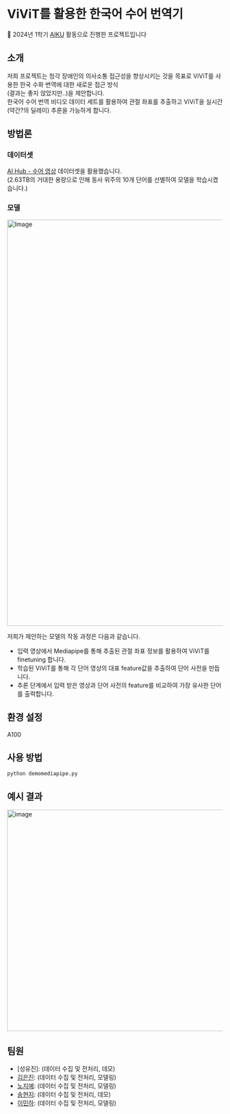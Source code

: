 # ViViT를 활용한 한국어 수어 번역기 

📢 2024년 1학기 [AIKU](https://github.com/AIKU-Official) 활동으로 진행한 프로젝트입니다  

## 소개

저희 프로젝트는 청각 장애인의 의사소통 접근성을 향상시키는 것을 목표로 ViViT를 사용한 한국 수화 번역에 대한 새로운 접근 방식  
(결과는 좋지 않았지만..)을 제안합니다.   
한국어 수어 번역 비디오 데이터 세트를 활용하여 관절 좌표를 추출하고 ViViT을 실시간(약간?의 딜레이) 추론을 가능하게 합니다.

## 방법론
### 데이터셋
[AI Hub - 수어 영상](https://www.aihub.or.kr/aihubdata/data/view.do?currMenu=115&topMenu=100&aihubDataSe=data&dataSetSn=103) 데이터셋을 활용했습니다.   
(2.63TB의 거대한 용량으로 인해 동사 위주의 10개 단어를 선별하여 모델을 학습시켰습니다.)

### 모델
<img width="948" alt="Image" src="https://github.com/user-attachments/assets/67eafd29-f31f-4d13-9689-160f83123aa4" />

저희가 제안하는 모델의 작동 과정은 다음과 같습니다.
+ 입력 영상에서 Mediapipe를 통해 추출된 관절 좌표 정보를 활용하여 ViViT를 finetuning 합니다.
+ 학습된 ViViT를 통해 각 단어 영상의 대표 feature값을 추출하여 단어 사전을 만듭니다.  
+ 추론 단계에서 입력 받은 영상과 단어 사전의 feature를 비교하여 가장 유사한 단어를 출력합니다.

## 환경 설정

A100

## 사용 방법

```
python demomediapipe.py
```

## 예시 결과

<img width="517" alt="image" src="https://github.com/kkumtori/readme/assets/112691501/3acc7351-55ec-4498-9be2-3aa14c869b17">


## 팀원

- [성유진]: (데이터 수집 및 전처리, 데모)
- [김은진](https://github.com/eunbob): (데이터 수집 및 전처리, 모델링)
- [노지예](https://github.com/kkumtori): (데이터 수집 및 전처리, 모델링)
- [송현지](https://github.com/kelly062001): (데이터 수집 및 전처리, 데모)
- [이민하](https://github.com/mlnha): (데이터 수집 및 전처리, 모델링)
